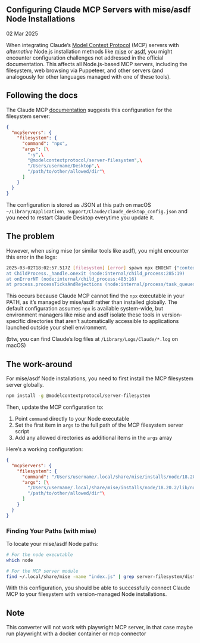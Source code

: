 ## Configuring Claude MCP Servers with mise/asdf Node Installations

02 Mar 2025

When integrating Claude’s [Model Context Protocol](https://www.claudemcp.com/servers) (MCP) servers with _alternative_ Node.js installation methods like [mise](https://mise.jdx.dev/) or [asdf](https://asdf-vm.com/), you might encounter configuration challenges not addressed in the official documentation. This affects all Node.js-based MCP servers, including the filesystem, web browsing via Puppeteer, and other servers (and analogously for other languages managed with one of these tools).

## Following the docs

The Claude MCP [documentation](https://www.claudemcp.com/servers/filesystem) suggests this configuration for the filesystem server:

```json
{
  "mcpServers": {
    "filesystem": {
      "command": "npx",
      "args": [\
        "-y",\
        "@modelcontextprotocol/server-filesystem",\
        "/Users/username/Desktop",\
        "/path/to/other/allowed/dir"\
      ]
    }
  }
}

```

The configuration is stored as JSON at this path on macOS `~/Library/Application\ Support/Claude/claude_desktop_config.json` and you need to restart Claude Desktop everytime you update it.

## The problem

However, when using mise (or similar tools like asdf), you might encounter this error in the logs:

```bash
2025-03-02T18:02:57.517Z [filesystem] [error] spawn npx ENOENT {"context":"connection","stack":"Error: spawn npx ENOENT
at ChildProcess._handle.onexit (node:internal/child_process:285:19)
at onErrorNT (node:internal/child_process:483:16)
at process.processTicksAndRejections (node:internal/process/task_queues:82:21)"}

```

This occurs because Claude MCP cannot find the `npx` executable in your PATH, as it’s managed by mise/asdf rather than installed globally. The default configuration assumes `npx` is available system-wide, but environment managers like mise and asdf isolate these tools in version-specific directories that aren’t automatically accessible to applications launched outside your shell environment.

(btw, you can find Claude’s log files at `/Library/Logs/Claude/*.log` on macOS)

## The work-around

For mise/asdf Node installations, you need to first install the MCP filesystem server globally.

```bash
npm install -g @modelcontextprotocol/server-filesystem

```

Then, update the MCP configuration to:

1. Point `command` directly to your Node executable
2. Set the first item in `args` to the full path of the MCP filesystem server script
3. Add any allowed directories as additional items in the `args` array

Here’s a working configuration:

```json
{
  "mcpServers": {
    "filesystem": {
      "command": "/Users/username/.local/share/mise/installs/node/18.20.2/bin/node",
      "args": [\
        "/Users/username/.local/share/mise/installs/node/18.20.2/lib/node_modules/@modelcontextprotocol/server-filesystem/dist/index.js",\
        "/path/to/other/allowed/dir"\
      ]
    }
  }
}

```

### Finding Your Paths (with mise)

To locate your mise/asdf Node paths:

```bash
# For the node executable
which node

# For the MCP server module
find ~/.local/share/mise -name "index.js" | grep server-filesystem/dist/index.js

```

With this configuration, you should be able to successfully connect Claude MCP to your filesystem with version-managed Node installations.

## Note

This converter will not work with playwright MCP server,
in that case maybe run playwright with a docker container or mcp connector
